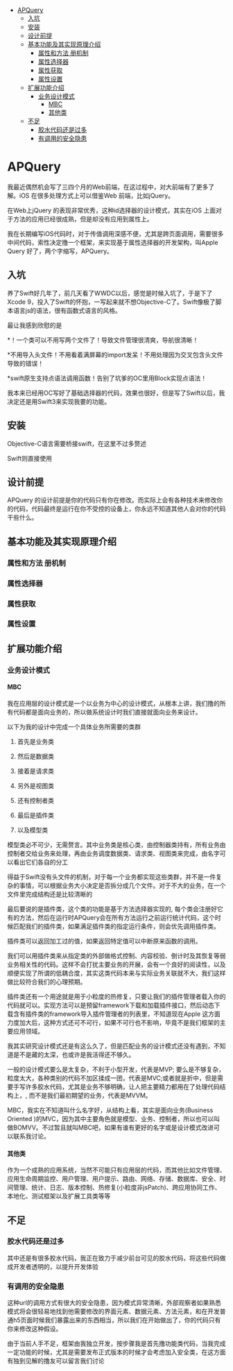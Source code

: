 - [APQuery](#apquery)
    - [入坑](#)
    - [安装](#)
    - [设计前提](#)
    - [基本功能及其实现原理介绍](#)
        - [属性和方法  册机制](#--)
        - [属性选择器](#)
        - [属性获取](#)
        - [属性设置](#)
    - [扩展功能介绍](#)
        - [业务设计模式](#)
            - [MBC](#mbc)
            - [其他类](#)
    - [不足](#)
        - [胶水代码还是过多](#)
        - [有调用的安全隐患](#)



# APQuery

我最近偶然机会写了三四个月的Web前端，在这过程中，对大前端有了更多了解。iOS 在很多处理方式上可以借鉴Web 前端，比如jQuery。

在Web上jQuery 的表现非常优秀，这种id选择器的设计模式，其实在iOS 上面对于方法的应用已经很成熟，但是却没有应用到属性上。

我在长期编写iOS代码时，对于传值调用深感不便，尤其是跨页面调用，需要很多中间代码，索性决定撸一个框架，来实现基于属性选择器的开发架构，叫Apple Query 好了，两个字缩写，APQuery。

## 入坑

养了Swift好几年了，前几天看了WWDC以后，感觉是时候入坑了，于是下了Xcode 9，投入了Swift的怀抱，一写起来就不想Objective-C了。Swift像极了脚本语言js的语法，很有函数式语言的风格。

最让我感到欣慰的是

*！一个类可以不用写两个文件了！导致文件管理很清爽，导航很清晰！

*不用导入头文件！不用看着满屏幕的import发呆！不用处理因为交叉包含头文件导致的错误！

*swift原生支持点语法调用函数！告别了坑爹的OC里用Block实现点语法！

我本来已经用OC写好了基础选择器的代码，效果也很好，但是写了Swift以后，我决定还是用Swift3来实现我要的功能。

## 安装

Objective-C语言需要桥接swift，在这里不过多赘述

Swift则直接使用

## 设计前提

APQuery 的设计前提是你的代码只有你在修改。而实际上会有各种技术来修改你的代码，代码最终是运行在你不受控的设备上，你永远不知道其他人会对你的代码干些什么。

## 基本功能及其实现原理介绍

### 属性和方法  册机制

### 属性选择器

### 属性获取

### 属性设置

## 扩展功能介绍

### 业务设计模式

#### MBC

我在应用层的设计模式是一个以业务为中心的设计模式，从根本上讲，我们撸的所有代码都是面向业务的，所以做系统设计时我们直接就面向业务来设计。

以下为我的设计中完成一个具体业务所需要的类群

1. 首先是业务类

2. 然后是数据类

3. 接着是请求类

4. 另外是视图类

5. 还有控制者类

6. 最后是插件类

7. 以及模型类



模型类必不可少，无需赘言。其中业务类是核心类，由控制器类持有，所有业务由控制者交给业务来处理，再由业务调度数据类、请求类、视图类来完成，由名字可以看出它们各自的分工

得益于Swift没有头文件的机制，对于每一个业务都实现这些类群，并不是一件复杂的事情，可以根据业务大小决定是否拆分成几个文件。对于不大的业务，在一个文件里完成结构还是比较清晰的

最后要说的是插件类，这个类的功能是基于方法选择器实现的, 每个类会注册好它有的方法，然后在运行时APQuery会在所有方法运行之前运行统计代码，这个时候匹配我们的插件类，如果满足插件类的指定运行条件，则会优先调用插件类。

插件类可以返回加工过的值，如果返回特定值可以中断原来函数的调用。

我们可以用插件类来从指定类的外部做格式控制、内容校验、倒计时及其恢复等弱业务相关性的代码。这样不会打扰主要业务的开展，会有一个良好的阅读性，以及顺便实现了所谓的低耦合度，其实这类代码本来与实际业务关联就不大，我们这样做比较符合我们的心理预期。

插件类还有一个用途就是用于小粒度的热修复，只要让我们的插件管理者载入你的代码就可以。实现方法可以是预留framework下载和加载插件接口，然后动态下载含有插件类的framework导入插件管理者的列表里，不知道现在Apple 这方面力度加大后，这种方式还可不可行，如果不可行也不影响，毕竟不是我们框架的主要应用领域。

我其实研究设计模式还是有这么久了，但是匹配业务的设计模式还没有遇到，不知道是不是藏的太深，也或许是我活得还不够久。

一般的设计模式要么是太复杂，不利于小型开发，代表是MVP; 要么是不够复杂，粒度太大，各种类别的代码不加区揉成一团，代表是MVC;或者就是折中，但是需要手写许多胶水代码，尤其是业务不够明确，让人把主要精力都用在了处理代码结构上，, 而不是我们最初期望的业务，代表是MVVM。

MBC，我实在不知道叫什么名字好，从结构上看，其实是面向业务(Business Oriented )的MVC，因为其中主要角色就是模型、业务、控制者，所以也可以叫做BOMVV。不过暂且就叫MBC吧，如果有谁有更好的名字或是设计模式改进可以联系我讨论。

#### 其他类

作为一个成熟的应用系统，当然不可能只有应用层的代码，而其他比如文件管理、应用生命周期监控、用户管理、用户提示、路由、网络、存储、数据库、安全、时间管理、统计、日志、版本控制、热修复(小粒度非jsPatch)、跨应用协同工作、本地化、测试框架以及扩展工具类等等

## 不足

### 胶水代码还是过多

其中还是有很多胶水代码，我正在致力于减少前台可见的胶水代码，将这些代码做成开发者透明的，以提升开发体验

### 有调用的安全隐患

这种url的调用方式有很大的安全隐患，因为模式异常清晰，外部观察者如果熟悉模式将会很轻易地找到他需要修改的界面元素、数据元素、方法元素，和在开发普通h5页面时候我们暴露出来的东西相当，所以我们在开始做出了，你的代码只有你来修改这种假设。

由于当前人手不足，框架由我独立开发，按步骤我是首先撸功能类代码，当我完成一定功能的时候，尤其是需要发布正式版本的时候才会考虑加入安全类，在这方面有独到见解的撸友可以留言我们讨论




